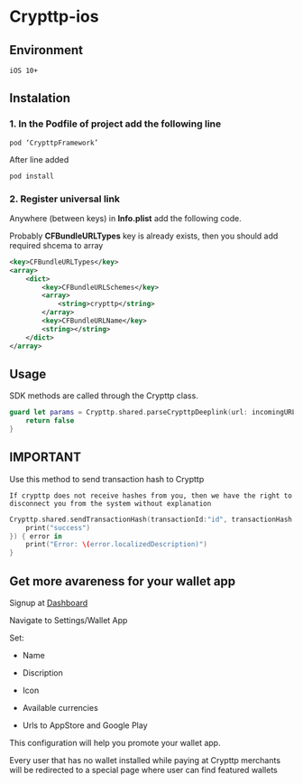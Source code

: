 # Crypttp-ios

## Environment
```
iOS 10+
```

## Instalation
### 1. In the Podfile of project add the following line
```
pod ‘CrypttpFramework’
```

After line added

```
pod install
```

### 2. Register universal link

Anywhere (between keys) in <strong>Info.plist</strong> add the following code.

Probably <strong>CFBundleURLTypes</strong> key is already exists, then you should add required shcema to array

```XML
<key>CFBundleURLTypes</key>
<array>
    <dict>
        <key>CFBundleURLSchemes</key>
        <array>
            <string>crypttp</string>
        </array>
        <key>CFBundleURLName</key>
        <string></string>
    </dict>
</array>
```

## Usage

SDK methods are called through the Crypttp class.

```Swift
guard let params = Crypttp.shared.parseCrypttpDeeplink(url: incomingURL) {
    return false
}
```

## IMPORTANT

Use this method to send transaction hash to Crypttp 

`If crypttp does not receive hashes from you, then we have the right to disconnect you from the system without explanation`

```Swift
Crypttp.shared.sendTransactionHash(transactionId:"id", transactionHash:"hash", success: {
    print("success")
}) { error in
    print("Error: \(error.localizedDescription)")
}
```

## Get more avareness for your wallet app

Signup at [Dashboard](https://crypttp.com/dashboard)

Navigate to Settings/Wallet App

Set:

* Name

* Discription

* Icon

* Available currencies

* Urls to AppStore and Google Play

This configuration will help you promote your wallet app. 

Every user that has no wallet installed while paying at Crypttp merchants will be redirected to a special page where user can find featured wallets